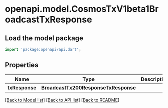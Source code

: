 # openapi.model.CosmosTxV1beta1BroadcastTxResponse

## Load the model package
```dart
import 'package:openapi/api.dart';
```

## Properties
Name | Type | Description | Notes
------------ | ------------- | ------------- | -------------
**txResponse** | [**BroadcastTx200ResponseTxResponse**](BroadcastTx200ResponseTxResponse.md) |  | [optional] 

[[Back to Model list]](../README.md#documentation-for-models) [[Back to API list]](../README.md#documentation-for-api-endpoints) [[Back to README]](../README.md)


